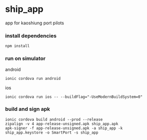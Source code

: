 # ship_app
app for kaoshiung port pilots
### install dependencies
```
npm install
```

### run on simulator
android
```
ionic cordova run android
```

ios
```
ionic cordova run ios -- --buildFlag="-UseModernBuildSystem=0"
```

### build and sign apk
```
ionic cordova build android --prod --release
zipalign -v 4 app-release-unsigned.apk ship_app.apk
apk-signer -f app-release-unsigned.apk -a ship_app -k ship_app.keystore -o SmartPort -s ship_app
```